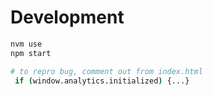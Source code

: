 # Development
```sh
nvm use
npm start

# to repro bug, comment out from index.html
 if (window.analytics.initialized) {...}
```
